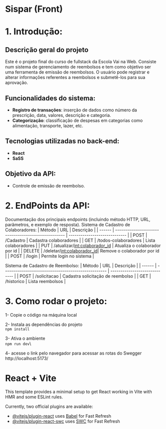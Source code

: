 # Sispar (Front)

# 1. Introdução:

## Descrição geral do projeto

Este é o projeto final do curso de fullstack da Escola Vai na Web. Consiste num sistema de gerenciamento de reembolsos e tem como objetivo ser uma ferramenta de emissão de reembolsos. O usuário pode registrar e alterar informações referentes a reembolsos e submetê-los para sua aprovação.

## Funcionalidades do sistema:

- **Registro de transações**: inserção de dados como número da prescrição, data, valores, descrição e categoria.
- **Categorização**: classificação de despesas em categorias como alimentação, transporte, lazer, etc.

## Tecnologias utilizadas no back-end:

- **React**
- **SaSS**

## Objetivo da API:

- Controle de emissão de reembolso.

# 2. EndPoints da API:

Documentação dos principais endpoints (incluindo método HTTP, URL, parâmetros, e exemplo de resposta).
Sistema de Cadastro de Colaboradores:
| Método | URL | Descrição |
| ------ | ---------------------------------------------------- | ----------------------------- |
| POST | /Cadastro | Cadastra colaboradores |
| GET | /todos-colaboradores | Lista colaboradores |
| PUT | /atualizar/<int:colaborador_id> | Atualiza o colaborador por id |
| DELETE | /deletar/<int:colaborador_id>| Remove o colaborador por id |
| POST | /login | Permite login no sistema |

Sistema de Cadastro de Reembolso:
| Método | URL | Descrição |
| ------ | ---------------------------------------------------- | ----------------------------- |
| POST | /solicitacao | Cadastra solicitação de reembolso |
| GET | /historico | Lista reembolsos |

# 3. Como rodar o projeto:

1- Copie o código na máquina local

2- Instala as dependências do projeto\
`npm install`

3- Ativa o ambiente\
`npm run dev`\

4- acesse o link pelo navegador para acessar as rotas do Swegger\
 http://localhost:5173/

# React + Vite

This template provides a minimal setup to get React working in Vite with HMR and some ESLint rules.

Currently, two official plugins are available:

- [@vitejs/plugin-react](https://github.com/vitejs/vite-plugin-react/blob/main/packages/plugin-react/README.md) uses [Babel](https://babeljs.io/) for Fast Refresh
- [@vitejs/plugin-react-swc](https://github.com/vitejs/vite-plugin-react-swc) uses [SWC](https://swc.rs/) for Fast Refresh
